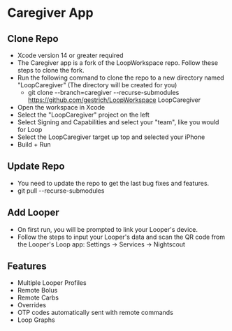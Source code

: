#  Caregiver App

## Clone Repo

* Xcode version 14 or greater required
* The Caregiver app is a fork of the LoopWorkspace repo. Follow these steps to clone the fork.
* Run the following command to clone the repo to a new directory named "LoopCaregiver" (The directory will be created for you)
    * git clone --branch=caregiver --recurse-submodules https://github.com/gestrich/LoopWorkspace LoopCaregiver
* Open the workspace in Xcode
* Select the "LoopCaregiver" project on the left
* Select Signing and Capabilities and select your "team", like you would for Loop
* Select the LoopCaregiver target up top and selected your iPhone
* Build + Run

## Update Repo

* You need to update the repo to get the last bug fixes and features.
* git pull --recurse-submodules

## Add Looper

* On first run, you will be prompted to link your Looper's device.
* Follow the steps to input your Looper's data and scan the QR code from the Looper's Loop app: Settings -> Services -> Nightscout


## Features

* Multiple Looper Profiles
* Remote Bolus 
* Remote Carbs
* Overrides
* OTP codes automatically sent with remote commands
* Loop Graphs

